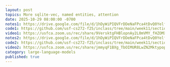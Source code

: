 ```yaml
---
layout: post
topics: More sqlite-vec, named entities, attention
date: 2025-10-29 08:00:00 -0700
notes1: https://drive.google.com/file/d/1hDyWiPIQVFrDDeNaFPca4tDvQ0YelfcD/view?usp=sharing
code1: https://github.com/usf-cs272-f25/inclass/tree/main/week11/section01
video1: https://usfca.zoom.us/rec/share/9VersktgFHBlopnAy2L0mVMY_fHZOMXje5O2Q__6u8KGQqEYLRgrCZaTuc6h-PUD.xWPUCroJ7jn0-SGl
notes2: https://drive.google.com/file/d/1hDyWiPIQVFrDDeNaFPca4tDvQ0YelfcD/view?usp=sharing
code2: https://github.com/usf-cs272-f25/inclass/tree/main/week11/section02
video2: https://usfca.zoom.us/rec/share/jmmyqF1BXg_TbOIMUR8LwZN2MktypopMzyux1rK63Fq8pf7VXNLR5rLNesg5GSPE.WbRzU-YSz5Xl0lwz
category: large-language-models
published: true
---
```

